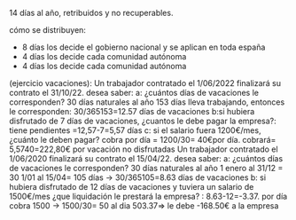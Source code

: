 14 días al año, retribuidos y no recuperables.

cómo se distribuyen:
- 8 días los decide el gobierno nacional y se aplican en toda españa
- 4 días los decide cada comunidad autónoma
- 4 días los decide cada comunidad autónoma

(ejercicio vacaciones):
Un trabajador contratado el 1/06/2022 finalizará su contrato el 31/10/22. desea saber:
a: ¿cuántos días de vacaciones le corresponden? 30 días naturales al año 153 días lleva trabajando, entonces le corresponden: 30/365153=12.57 días de vacaciones
b:si hubiera disfrutado de 7 días de vacaciones, ¿cuantos le debe pagar la empresa?: tiene pendientes =12,57-7=5,57 días
c: si el salario fuera 1200€/mes, ¿cuánto  le deben pagar?
cobra por día = 1200/30= 40€por día. cobrará= 5,5740=222,80€ por vacación no disfrutadas
Un trabajador contratado el 1/06/2020 finalizará su contrato el 15/04/22. desea saber:
a: ¿cuántos días de vacaciones le corresponden? 30 días naturales al año
1 enero al 31/12 = 30
1/01 al 15/04= 105 días → 30/365105=8.63 días de vacaciones
b: si hubiera disfrutado de 12 días de vacaciones y tuviera un salario de 1500€/mes ¿que liquidación le prestará la empresa? : 8.63-12=-3.37.
por día cobra 1500 → 1500/30= 50 al dia
503.37=> le debe -168.50€ a la empresa
